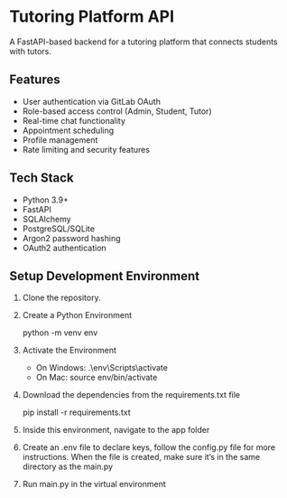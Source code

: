 
# Tutoring Platform API

A FastAPI-based backend for a tutoring platform that connects students with tutors.

## Features

- User authentication via GitLab OAuth
- Role-based access control (Admin, Student, Tutor)
- Real-time chat functionality
- Appointment scheduling
- Profile management
- Rate limiting and security features

## Tech Stack

- Python 3.9+
- FastAPI
- SQLAlchemy
- PostgreSQL/SQLite
- Argon2 password hashing
- OAuth2 authentication

## Setup Development Environment

1. Clone the repository.

2. Create a Python Environment
	
   python -m venv env

3. Activate the Environment

	-    On Windows: .\env\Scripts\activate
	-    On Mac: source env/bin/activate

4. Download the dependencies from the requirements.txt file

	pip install -r requirements.txt

5. Inside this environment, navigate to the app folder

6. Create an .env file to declare keys, follow the config.py file for more instructions. When the file is created, make sure it’s in the same directory as the main.py

7. Run main.py in the virtual environment

